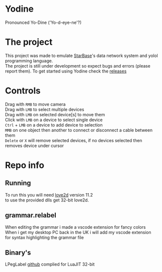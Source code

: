 # Yodine
Pronounced Yo-Dine ('Yo-d-eye-ne'?)

# The project
This project was made to emulate [StarBase](https://store.steampowered.com/app/454120/Starbase/)'s data network system and yolol programming language.  
The project is still under development so expect bugs and errors (please report them).
To get started using Yodine check the [releases](https://github.com/Dude112113/Yodine/releases)

# Controls
Drag with `RMB` to move camera  
Drag with `LMB` to select multiple devices  
Drag with `LMB` on selected device\[s\] to move them  
Click with `LMB` on a device to select single device  
`Ctrl` + `LMB` on a device to add device to selection  
`MMB` on one object then another to connect or disconnect a cable between them  
`Delete` or `X` will remove selected devices, if no devices selected then removes device under cursor  

# Repo info
## Running
To run this you will need [love2d](http://love2d.org/) version 11.2  
to use the provided dlls get 32-bit love2d.  

## grammar.relabel
When editing the grammar i made a vscode extension for fancy colors  
When i get my desktop PC back in the UK i will add my vscode extension for syntax highlighting the grammar file  

## Binary's
LPegLabel [github](https://github.com/sqmedeiros/lpeglabel) complied for LuaJIT 32-bit  
